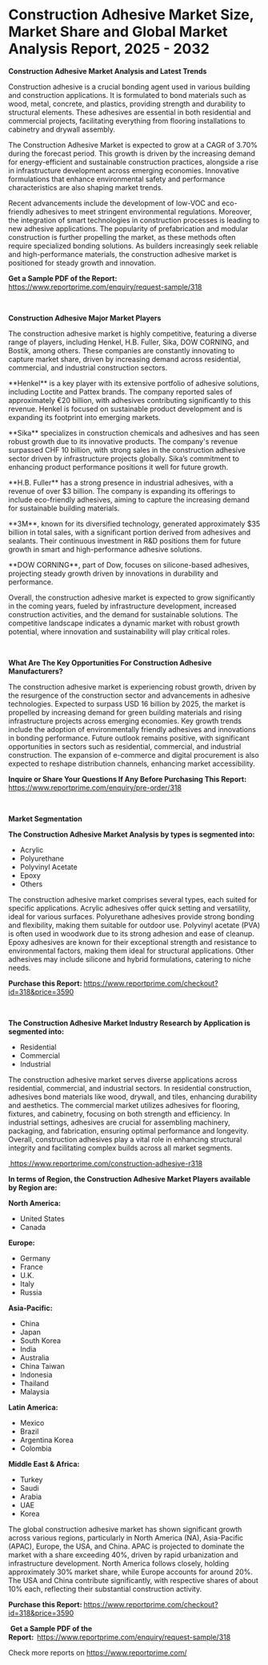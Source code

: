 <p><h1>Construction Adhesive Market Size, Market Share and Global Market Analysis Report, 2025 - 2032</h1></p><p><strong>Construction Adhesive Market Analysis and Latest Trends</strong></p>
<p><p>Construction adhesive is a crucial bonding agent used in various building and construction applications. It is formulated to bond materials such as wood, metal, concrete, and plastics, providing strength and durability to structural elements. These adhesives are essential in both residential and commercial projects, facilitating everything from flooring installations to cabinetry and drywall assembly.</p><p>The Construction Adhesive Market is expected to grow at a CAGR of 3.70% during the forecast period. This growth is driven by the increasing demand for energy-efficient and sustainable construction practices, alongside a rise in infrastructure development across emerging economies. Innovative formulations that enhance environmental safety and performance characteristics are also shaping market trends. </p><p>Recent advancements include the development of low-VOC and eco-friendly adhesives to meet stringent environmental regulations. Moreover, the integration of smart technologies in construction processes is leading to new adhesive applications. The popularity of prefabrication and modular construction is further propelling the market, as these methods often require specialized bonding solutions. As builders increasingly seek reliable and high-performance materials, the construction adhesive market is positioned for steady growth and innovation.</p></p>
<p><strong>Get a Sample PDF of the Report:&nbsp;</strong> <a href="https://www.reportprime.com/enquiry/request-sample/318?utm_campaign=3312&utm_medium=2&utm_source=Github&utm_content=ia&utm_term=18032025&utm_id=construction-adhesive">https://www.reportprime.com/enquiry/request-sample/318</a></p>
<p>&nbsp;</p>
<p><strong>Construction Adhesive Major Market Players</strong></p>
<p><p>The construction adhesive market is highly competitive, featuring a diverse range of players, including Henkel, H.B. Fuller, Sika, DOW CORNING, and Bostik, among others. These companies are constantly innovating to capture market share, driven by increasing demand across residential, commercial, and industrial construction sectors.</p><p>**Henkel** is a key player with its extensive portfolio of adhesive solutions, including Loctite and Pattex brands. The company reported sales of approximately €20 billion, with adhesives contributing significantly to this revenue. Henkel is focused on sustainable product development and is expanding its footprint into emerging markets.</p><p>**Sika** specializes in construction chemicals and adhesives and has seen robust growth due to its innovative products. The company's revenue surpassed CHF 10 billion, with strong sales in the construction adhesive sector driven by infrastructure projects globally. Sika’s commitment to enhancing product performance positions it well for future growth.</p><p>**H.B. Fuller** has a strong presence in industrial adhesives, with a revenue of over $3 billion. The company is expanding its offerings to include eco-friendly adhesives, aiming to capture the increasing demand for sustainable building materials.</p><p>**3M**, known for its diversified technology, generated approximately $35 billion in total sales, with a significant portion derived from adhesives and sealants. Their continuous investment in R&D positions them for future growth in smart and high-performance adhesive solutions.</p><p>**DOW CORNING**, part of Dow, focuses on silicone-based adhesives, projecting steady growth driven by innovations in durability and performance. </p><p>Overall, the construction adhesive market is expected to grow significantly in the coming years, fueled by infrastructure development, increased construction activities, and the demand for sustainable solutions. The competitive landscape indicates a dynamic market with robust growth potential, where innovation and sustainability will play critical roles.</p></p>
<p>&nbsp;</p>
<p><strong>What Are The Key Opportunities For Construction Adhesive Manufacturers?</strong></p>
<p><p>The construction adhesive market is experiencing robust growth, driven by the resurgence of the construction sector and advancements in adhesive technologies. Expected to surpass USD 16 billion by 2025, the market is propelled by increasing demand for green building materials and rising infrastructure projects across emerging economies. Key growth trends include the adoption of environmentally friendly adhesives and innovations in bonding performance. Future outlook remains positive, with significant opportunities in sectors such as residential, commercial, and industrial construction. The expansion of e-commerce and digital procurement is also expected to reshape distribution channels, enhancing market accessibility.</p></p>
<p><strong>Inquire or Share Your Questions If Any Before Purchasing This Report:</strong> <a href="https://www.reportprime.com/enquiry/pre-order/318?utm_campaign=3312&utm_medium=2&utm_source=Github&utm_content=ia&utm_term=18032025&utm_id=construction-adhesive">https://www.reportprime.com/enquiry/pre-order/318</a></p>
<p>&nbsp;</p>
<p><strong>Market Segmentation</strong></p>
<p><strong>The Construction Adhesive Market Analysis by types is segmented into:</strong></p>
<p><ul><li>Acrylic</li><li>Polyurethane</li><li>Polyvinyl Acetate</li><li>Epoxy</li><li>Others</li></ul></p>
<p><p>The construction adhesive market comprises several types, each suited for specific applications. Acrylic adhesives offer quick setting and versatility, ideal for various surfaces. Polyurethane adhesives provide strong bonding and flexibility, making them suitable for outdoor use. Polyvinyl acetate (PVA) is often used in woodwork due to its strong adhesion and ease of cleanup. Epoxy adhesives are known for their exceptional strength and resistance to environmental factors, making them ideal for structural applications. Other adhesives may include silicone and hybrid formulations, catering to niche needs.</p></p>
<p><strong>Purchase this Report:&nbsp;</strong><a href="https://www.reportprime.com/checkout?id=318&price=3590&utm_campaign=3312&utm_medium=2&utm_source=Github&utm_content=ia&utm_term=18032025&utm_id=construction-adhesive">https://www.reportprime.com/checkout?id=318&price=3590</a></p>
<p>&nbsp;</p>
<p><strong>The Construction Adhesive Market Industry Research by Application is segmented into:</strong></p>
<p><ul><li>Residential</li><li>Commercial</li><li>Industrial</li></ul></p>
<p><p>The construction adhesive market serves diverse applications across residential, commercial, and industrial sectors. In residential construction, adhesives bond materials like wood, drywall, and tiles, enhancing durability and aesthetics. The commercial market utilizes adhesives for flooring, fixtures, and cabinetry, focusing on both strength and efficiency. In industrial settings, adhesives are crucial for assembling machinery, packaging, and fabrication, ensuring optimal performance and longevity. Overall, construction adhesives play a vital role in enhancing structural integrity and facilitating complex builds across all market segments.</p></p>
<p><a href="https://www.reportprime.com/construction-adhesive-r318?utm_campaign=3312&utm_medium=2&utm_source=Github&utm_content=ia&utm_term=18032025&utm_id=construction-adhesive">&nbsp;https://www.reportprime.com/construction-adhesive-r318</a></p>
<p><strong>In terms of Region, the Construction Adhesive Market Players available by Region are:</strong></p>
<p>
    <p> <strong> North America: </strong>
        <ul>
            <li>United States</li>
            <li>Canada</li>
        </ul>
        </p> 
    <p> <strong> Europe: </strong>
        <ul>
            <li>Germany</li>
            <li>France</li>
            <li>U.K.</li>
            <li>Italy</li>
            <li>Russia</li>
        </ul>
        </p> 
    <p> <strong> Asia-Pacific: </strong>
        <ul>
            <li>China</li>
            <li>Japan</li>
            <li>South Korea</li>
            <li>India</li>
            <li>Australia</li>
            <li>China Taiwan</li>
            <li>Indonesia</li>
            <li>Thailand</li>
            <li>Malaysia</li>
        </ul>
        </p> 
    <p> <strong> Latin America: </strong>
        <ul>
            <li>Mexico</li>
            <li>Brazil</li>
            <li>Argentina Korea</li>
            <li>Colombia</li>
        </ul>
        </p> 
    <p> <strong> Middle East & Africa: </strong>
        <ul>
            <li>Turkey</li>
            <li>Saudi</li>
            <li>Arabia</li>
            <li>UAE</li>
            <li>Korea</li>
        </ul>
    </p>
    </p>
<p><p>The global construction adhesive market has shown significant growth across various regions, particularly in North America (NA), Asia-Pacific (APAC), Europe, the USA, and China. APAC is projected to dominate the market with a share exceeding 40%, driven by rapid urbanization and infrastructure development. North America follows closely, holding approximately 30% market share, while Europe accounts for around 20%. The USA and China contribute significantly, with respective shares of about 10% each, reflecting their substantial construction activity.</p></p>
<p><strong>Purchase this Report: </strong><a href="https://www.reportprime.com/checkout?id=318&price=3590&utm_campaign=3312&utm_medium=2&utm_source=Github&utm_content=ia&utm_term=18032025&utm_id=construction-adhesive">https://www.reportprime.com/checkout?id=318&price=3590</a></p>
<p>&nbsp;<strong>Get a Sample PDF of the Report:&nbsp;&nbsp;</strong><a href="https://www.reportprime.com/enquiry/request-sample/318?utm_campaign=3312&utm_medium=2&utm_source=Github&utm_content=ia&utm_term=18032025&utm_id=construction-adhesive">https://www.reportprime.com/enquiry/request-sample/318</a></p>
<p><strong></strong></p>
<p>Check more reports on <a href="https://www.reportprime.com/?utm_campaign=3312&utm_medium=2&utm_source=Github&utm_content=ia&utm_term=18032025&utm_id=construction-adhesive">https://www.reportprime.com/</a></p>